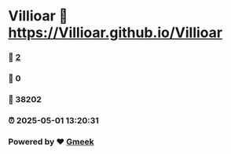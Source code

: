 # Villioar :link: https://Villioar.github.io/Villioar 
### :page_facing_up: [2](https://Villioar.github.io/Villioar/tag.html) 
### :speech_balloon: 0 
### :hibiscus: 38202 
### :alarm_clock: 2025-05-01 13:20:31 
### Powered by :heart: [Gmeek](https://github.com/Meekdai/Gmeek)
